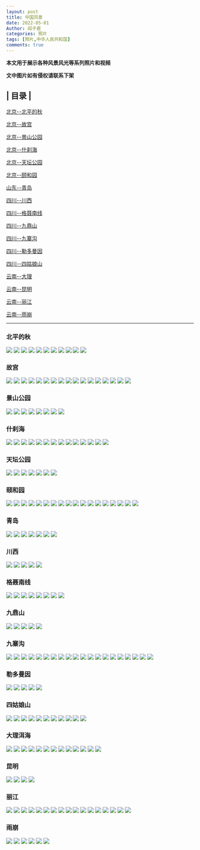 ```yaml
---
layout: post
title: 中国风景
date: 2022-05-01
Author: 阎子君
categories: 照片
tags: [照片,中华人民共和国]
comments: true
---
```


**本文用于展示各种风景风光等系列照片和视频**

**文中图片如有侵权请联系下架**

## | 目录 |

[北京--北平的秋](#北平的秋)

[北京--故宫](#故宫)

[北京--景山公园](#景山公园)

[北京--什刹海](#什刹海)

[北京--天坛公园](#天坛公园)

[北京--颐和园](#颐和园)

[山东--青岛](#青岛)

[四川--川西](#川西)

[四川--格聂南线](#格聂南线)

[四川--九鼎山](#九鼎山)

[四川--九寨沟](#九寨沟)

[四川--勒多曼因](#勒多曼因)

[四川--四姑娘山](#四姑娘山)

[云南--大理](#大理洱海)

[云南--昆明](#昆明)

[云南--丽江](#丽江)

[云南--雨崩](#雨崩)

---

### <span id="jump">北平的秋</span>

<img src="/images/Pictures/29.webp"/>

<img src="/images/Pictures/30.webp"/>

<img src="/images/Pictures/31.webp"/>

<img src="/images/Pictures/32.webp"/>

<img src="/images/Pictures/33.webp"/>

<img src="/images/Pictures/34.webp"/>

<img src="/images/Pictures/35.webp"/>

<img src="/images/Pictures/36.webp"/>

<img src="/images/Pictures/37.webp"/>

<img src="/images/Pictures/38.webp"/>

<img src="/images/Pictures/39.webp"/>

### <span id="jump">故宫</span>

<img src="/images/Pictures/40.webp"/>

<img src="/images/Pictures/41.webp"/>

<img src="/images/Pictures/42.webp"/>

<img src="/images/Pictures/43.webp"/>

<img src="/images/Pictures/351.webp"/>

<img src="/images/Pictures/352.webp"/>

<img src="/images/Pictures/353.webp"/>

<img src="/images/Pictures/354.webp"/>

<img src="/images/Pictures/355.webp"/>

<img src="/images/Pictures/356webp"/>

<img src="/images/Pictures/357.webp"/>

<img src="/images/Pictures/358.webp"/>

<img src="/images/Pictures/359.webp"/>

<img src="/images/Pictures/360.webp"/>

<img src="/images/Pictures/361.webp"/>

<img src="/images/Pictures/362.webp"/>

<img src="/images/Pictures/363.webp"/>

### <span id="jump">景山公园</span>

<img src="/images/Pictures/364.webp"/>

<img src="/images/Pictures/365.webp"/>

<img src="/images/Pictures/366.webp"/>

<img src="/images/Pictures/367.webp"/>

<img src="/images/Pictures/368.webp"/>

<img src="/images/Pictures/369.webp"/>

<img src="/images/Pictures/370.webp"/>

<img src="/images/Pictures/371.webp"/>

### <span id="jump">什刹海</span>

<img src="/images/Pictures/1.jpeg"/>

<img src="/images/Pictures/2.jpeg"/>

<img src="/images/Pictures/3.jpeg"/>

<img src="/images/Pictures/4.jpeg"/>

<img src="/images/Pictures/5.jpeg"/>

<img src="/images/Pictures/6.jpeg"/>

<img src="/images/Pictures/7.jpeg"/>

<img src="/images/Pictures/8.jpeg"/>

<img src="/images/Pictures/287.jpeg"/>

<img src="/images/Pictures/288.jpeg"/>

<img src="/images/Pictures/289.jpeg"/>

<img src="/images/Pictures/290.jpeg"/>

<img src="/images/Pictures/291.jpeg"/>

<img src="/images/Pictures/292.jpeg"/>

### <span id="jump">天坛公园</span>

<img src="/images/Pictures/49.webp"/>

<img src="/images/Pictures/50.webp"/>

<img src="/images/Pictures/51.webp"/>

<img src="/images/Pictures/52.webp"/>

<img src="/images/Pictures/53.webp"/>

<img src="/images/Pictures/54.webp"/>

<img src="/images/Pictures/55.webp"/>

### <span id="jump">颐和园</span>

<img src="/images/Pictures/93.webp"/>

<img src="/images/Pictures/94.webp"/>

<img src="/images/Pictures/170.webp"/>

<img src="/images/Pictures/171.webp"/>

<img src="/images/Pictures/172.webp"/>

<img src="/images/Pictures/173.webp"/>

<img src="/images/Pictures/174.webp"/>

<img src="/images/Pictures/175.webp"/>

<img src="/images/Pictures/176.webp"/>

<img src="/images/Pictures/177.webp"/>

<img src="/images/Pictures/178.webp"/>

<img src="/images/Pictures/179.webp"/>

<img src="/images/Pictures/180.webp"/>

<img src="/images/Pictures/181.webp"/>

<img src="/images/Pictures/182.webp"/>

<img src="/images/Pictures/183.webp"/>

<img src="/images/Pictures/184.webp"/>

<img src="/images/Pictures/185.webp"/>

### <span id="jump">青岛</span>

<img src="/images/Pictures/260.webp"/>

<img src="/images/Pictures/261.webp"/>

<img src="/images/Pictures/262.webp"/>

<img src="/images/Pictures/263.webp"/>

<img src="/images/Pictures/264.webp"/>

<img src="/images/Pictures/265.webp"/>

<img src="/images/Pictures/266.webp"/>

### <span id="jump">川西</span>

<img src="/images/Pictures/338.webp"/>

<img src="/images/Pictures/339.webp"/>

<img src="/images/Pictures/340.webp"/>

<img src="/images/Pictures/341.webp"/>

<img src="/images/Pictures/342.webp"/>

### <span id="jump">格聂南线</span>

<img src="/images/Pictures/343.webp"/>

<img src="/images/Pictures/344.webp"/>

<img src="/images/Pictures/345.webp"/>

<img src="/images/Pictures/346.webp"/>

<img src="/images/Pictures/347.webp"/>

<img src="/images/Pictures/348.webp"/>

<img src="/images/Pictures/349.webp"/>

<img src="/images/Pictures/350.webp"/>

### <span id="jump">九鼎山</span>

<img src="/images/Pictures/101.webp"/>

<img src="/images/Pictures/102.webp"/>

<img src="/images/Pictures/103.webp"/>

<img src="/images/Pictures/104.webp"/>

<img src="/images/Pictures/105.webp"/>

### <span id="jump">九寨沟</span>

<img src="/images/Pictures/204.webp"/>

<img src="/images/Pictures/205.webp"/>

<img src="/images/Pictures/206.webp"/>

<img src="/images/Pictures/207.webp"/>

<img src="/images/Pictures/208.webp"/>

<img src="/images/Pictures/209.webp"/>

<img src="/images/Pictures/210.webp"/>

<img src="/images/Pictures/211.webp"/>

<img src="/images/Pictures/212.webp"/>

<img src="/images/Pictures/213.webp"/>

<img src="/images/Pictures/214.webp"/>

<img src="/images/Pictures/215.webp"/>

<img src="/images/Pictures/216.webp"/>

<img src="/images/Pictures/253.webp"/>

<img src="/images/Pictures/254.webp"/>

<img src="/images/Pictures/255.webp"/>

<img src="/images/Pictures/256.webp"/>

<img src="/images/Pictures/257.webp"/>

<img src="/images/Pictures/258.webp"/>

<img src="/images/Pictures/259.webp"/>

### <span id="jump">勒多曼因</span>

<img src="/images/Pictures/217.webp"/>

<img src="/images/Pictures/218.webp"/>

<img src="/images/Pictures/219.webp"/>

<img src="/images/Pictures/220.webp"/>

<img src="/images/Pictures/221.webp"/>

### <span id="jump">四姑娘山</span>

<img src="/images/Pictures/233.webp"/>

<img src="/images/Pictures/234.webp"/>

<img src="/images/Pictures/235.webp"/>

<img src="/images/Pictures/236.webp"/>

<img src="/images/Pictures/237.webp"/>

<img src="/images/Pictures/238.webp"/>

<img src="/images/Pictures/239.webp"/>

<img src="/images/Pictures/240.webp"/>

<img src="/images/Pictures/241.webp"/>

<img src="/images/Pictures/242.webp"/>

<img src="/images/Pictures/243.webp"/>

### <span id="jump">大理洱海</span>

<img src="/images/Pictures/305.webp"/>

<img src="/images/Pictures/306.webp"/>

<img src="/images/Pictures/307.webp"/>

<img src="/images/Pictures/308.webp"/>

<img src="/images/Pictures/309.webp"/>

<img src="/images/Pictures/310.webp"/>

<img src="/images/Pictures/311.webp"/>

<img src="/images/Pictures/312.webp"/>

<img src="/images/Pictures/313.webp"/>

<img src="/images/Pictures/314.webp"/>

<img src="/images/Pictures/315.webp"/>

<img src="/images/Pictures/316.webp"/>

<img src="/images/Pictures/317.webp"/>

### <span id="jump">昆明</span>

<img src="/images/Pictures/301.webp"/>

<img src="/images/Pictures/302.webp"/>

<img src="/images/Pictures/303.webp"/>

<img src="/images/Pictures/304.webp"/>

### <span id="jump">丽江</span>

<img src="/images/Pictures/318.webp"/>

<img src="/images/Pictures/319.webp"/>

<img src="/images/Pictures/320.webp"/>

<img src="/images/Pictures/321.webp"/>

<img src="/images/Pictures/322.webp"/>

<img src="/images/Pictures/323.webp"/>

<img src="/images/Pictures/324.webp"/>

<img src="/images/Pictures/325.webp"/>

<img src="/images/Pictures/326.webp"/>

<img src="/images/Pictures/327.webp"/>

<img src="/images/Pictures/328.webp"/>

<img src="/images/Pictures/329.webp"/>

<img src="/images/Pictures/330.webp"/>

<img src="/images/Pictures/331.webp"/>

<img src="/images/Pictures/332.webp"/>

<img src="/images/Pictures/333.webp"/>

<img src="/images/Pictures/334.webp"/>

### <span id="jump">雨崩</span>

<img src="/images/Pictures/227.webp"/>

<img src="/images/Pictures/228.webp"/>

<img src="/images/Pictures/229.webp"/>

<img src="/images/Pictures/230.webp"/>

<img src="/images/Pictures/231.webp"/>

<img src="/images/Pictures/232.webp"/>
